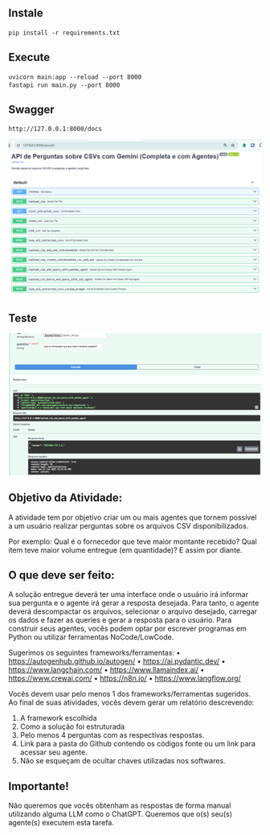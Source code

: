 ## Instale

```
pip install -r requirements.txt
```

## Execute

```
uvicorn main:app --reload --port 8000
fastapi run main.py --port 8000
```

## Swagger

```
http://127.0.0.1:8000/docs
```

<div align="center">

![](assets/tela0.png) 

</div>

## Teste

<div align="center">

![](assets/tela1.png) 

</div>

## Objetivo da Atividade:

A atividade tem por objetivo criar um ou mais agentes que tornem possível a um usuário realizar perguntas
sobre os arquivos CSV disponibilizados.

Por exemplo: 
Qual é o fornecedor que teve maior montante recebido? Qual item teve maior volume entregue
(em quantidade)? E assim por diante.

## O que deve ser feito:

A solução entregue deverá ter uma interface onde o usuário irá informar sua pergunta e o agente irá gerar a
resposta desejada.
Para tanto, o agente deverá descompactar os arquivos, selecionar o arquivo desejado, carregar os dados e
fazer as queries e gerar a resposta para o usuário.
Para construir seus agentes, vocês podem optar por escrever programas em Python ou utilizar ferramentas
NoCode/LowCode.

Sugerimos os seguintes frameworks/ferramentas:
• https://autogenhub.github.io/autogen/
• https://ai.pydantic.dev/
• https://www.langchain.com/
• https://www.llamaindex.ai/
• https://www.crewai.com/
• https://n8n.io/
• https://www.langflow.org/

Vocês devem usar pelo menos 1 dos frameworks/ferramentas sugeridos.
Ao final de suas atividades, vocês devem gerar um relatório descrevendo:

1. A framework escolhida
2. Como a solução foi estruturada
3. Pelo menos 4 perguntas com as respectivas respostas.
4. Link para a pasta do Github contendo os códigos fonte ou um link para acessar seu agente.
5. Não se esqueçam de ocultar chaves utilizadas nos softwares.

## Importante!

Não queremos que vocês obtenham as respostas de forma manual utilizando alguma LLM como o ChatGPT.
Queremos que o(s) seu(s) agente(s) executem esta tarefa.